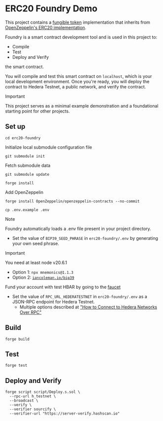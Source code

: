 # ERC20 Foundry Demo

This project contains a [fungible token](https://eips.ethereum.org/EIPS/eip-20) implementation
that inherits from [OpenZeppelin's ERC20 implementation](https://docs.openzeppelin.com/contracts/5.x/api/token/erc20).

Foundry is a smart contract development tool and is used in this project to:

- Compile
- Test
- Deploy and Verify

the smart contract.

You will compile and test this smart contract on `localhost`, which is your local development environment. Once you're ready, you will deploy the contract to Hedera Testnet, a public network, and verify the contract.

> [!IMPORTANT]
> This project serves as a minimal example demonstration and a foundational starting point for other projects.

## Set up

```shell
cd erc20-foundry
```

Initialize local submodule configuration file
```shell
git submodule init
```

Fetch submodule data
```shell
git submodule update
```

```shell
forge install
```

Add OpenZeppelin
```shell
forge install OpenZeppelin/openzeppelin-contracts --no-commit
```

```shell
cp .env.example .env
```

> [!NOTE]
> Foundry automatically loads a .env file present in your project directory.

- Set the value of `BIP39_SEED_PHRASE` in `erc20-foundry/.env` by generating your own seed phrase.

> [!IMPORTANT]
> You need at least node v20.6.1

  - Option 1: `npx mnemonics@1.1.3`
  - Option 2: [`iancoleman.io/bip39`](https://iancoleman.io/bip39/)

  Fund your account with test HBAR by going to the [faucet](https://portal.hedera.com/faucet)

- Set the value of `RPC_URL_HEDERATESTNET` in `erc20-foundry/.env` as a JSON-RPC endpoint for Hedera Testnet.
  - Multiple options described at ["How to Connect to Hedera Networks Over RPC"
](https://docs.hedera.com/hedera/tutorials/more-tutorials/json-rpc-connections)

## Build

```shell
forge build
```

## Test
```shell
forge test
```

## Deploy and Verify

```shell
forge script script/Deploy.s.sol \
  --rpc-url h_testnet \
  --broadcast \
  --verify \
  --verifier sourcify \
  --verifier-url "https://server-verify.hashscan.io"
```